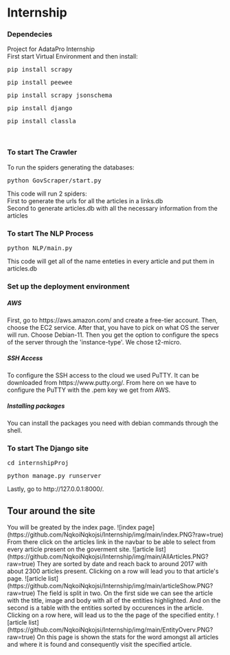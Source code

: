 # Internship
<h3>Dependecies</h3>
Project for AdataPro Internship</br>
First start Virtual Environment and then install:</br>
<pre>pip install scrapy</pre>
<pre>pip install peewee</pre>
<pre>pip install scrapy_jsonschema</pre>
<pre>pip install django</pre>
<pre>pip install classla</pre>
</br>

<h3>To start The Crawler</h3>
To run the spiders generating the databases:</br>
<pre>python GovScraper/start.py</pre>
This code will run 2 spiders:</br>
First to generate the urls for all the articles in a links.db</br>
Second to generate articles.db with all the necessary information from the articles</br>

<h3>To start The NLP Process</h3>
<pre>python NLP/main.py</pre>
This code will get all of the name enteties in every article and put them in articles.db</br>

<h3>Set up the deployment environment</h3>
<h5>AWS</h5>
First, go to https://aws.amazon.com/ and create a free-tier account.
Then, choose the EC2 service.
After that, you have to pick on what OS the server will run. Choose Debian-11.
Then you get the option to configure the specs of the server through the 'instance-type'. We chose t2-micro.
<h5>SSH Access</h5>
To configure the SSH access to the cloud we used PuTTY. It can be downloaded from https://www.putty.org/.
From here on we have to configure the PuTTY with the .pem key we get from AWS.
<h5>Installing packages</h5>
You can install the packages you need with debian commands through the shell.
</br>

<h3>To start The Django site</h3>
<pre>cd internshipProj</pre>
<pre>python manage.py runserver</pre>
Lastly, go to http://127.0.0.1:8000/.</br>

<h2>Tour around the site</h2>
You will be greated by the index page.
![index page](https://github.com/NqkoiNqkojsi/Internship/img/main/index.PNG?raw=true)
From there click on the articles link in the navbar to be able to select from every article present on the goverment site.
![article list](https://github.com/NqkoiNqkojsi/Internship/img/main/AllArticles.PNG?raw=true)
They are sorted by date and reach back to around 2017 with about 2300 articles present. Clicking on a row will lead you to that article's page.
![article list](https://github.com/NqkoiNqkojsi/Internship/img/main/articleShow.PNG?raw=true)
The field is split in two. On the first side we can see the article with the title, image and body with all of the entities highlighted. And on the second is a table with the entities sorted by occurences in the article. Clicking on a row here, will lead us to the the page of the specified entity.
![article list](https://github.com/NqkoiNqkojsi/Internship/img/main/EntityOverv.PNG?raw=true)
On this page is shown the stats for the word amongst all articles and where it is found and consequently visit the specified article.
